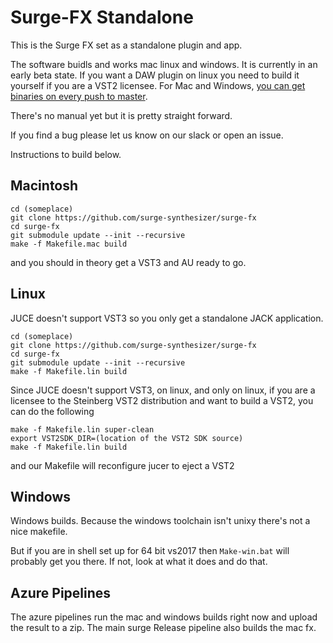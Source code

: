 # Surge-FX Standalone

This is the Surge FX set as a standalone plugin and app.

The software buidls and works mac linux and windows. It is currently in an early beta state. If you want
a DAW plugin on linux you need to build it yourself if you are a VST2 licensee. For Mac and Windows, 
[you can get binaries on every push to master](releases/). 

There's no manual yet but it is pretty straight forward.

If you find a bug please let us know on our slack or open an issue.

Instructions to build below.

## Macintosh

```
cd (someplace)
git clone https://github.com/surge-synthesizer/surge-fx
cd surge-fx
git submodule update --init --recursive
make -f Makefile.mac build
```

and you should in theory get a VST3 and AU ready to go.


## Linux

JUCE doesn't support VST3 so you only get a standalone JACK application.

```
cd (someplace)
git clone https://github.com/surge-synthesizer/surge-fx
cd surge-fx
git submodule update --init --recursive
make -f Makefile.lin build
```

Since JUCE doesn't support VST3, on linux, and only on linux, if you are a 
licensee to the Steinberg VST2 distribution and want to build a VST2, you can do the following

```
make -f Makefile.lin super-clean
export VST2SDK_DIR=(location of the VST2 SDK source)
make -f Makefile.lin build
```

and our Makefile will reconfigure jucer to eject a VST2

## Windows

Windows builds. Because the windows toolchain isn't unixy there's not a nice makefile.

But if you are in shell set up for 64 bit vs2017 then `Make-win.bat` will probably get you there.
If not, look at what it does and do that. 

## Azure Pipelines

The azure pipelines run the mac and windows builds right now and upload the result to a zip.
The main surge Release pipeline also builds the mac fx.

